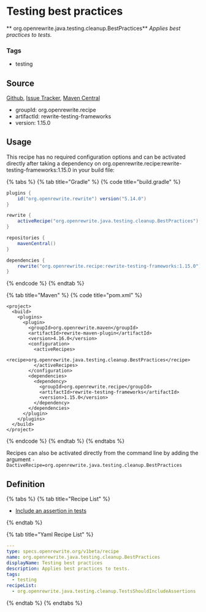 # Testing best practices

** org.openrewrite.java.testing.cleanup.BestPractices**
_Applies best practices to tests._

### Tags

* testing

## Source

[Github](https://github.com/openrewrite/rewrite-testing-frameworks), [Issue Tracker](https://github.com/openrewrite/rewrite-testing-frameworks/issues), [Maven Central](https://search.maven.org/artifact/org.openrewrite.recipe/rewrite-testing-frameworks/1.15.0/jar)

* groupId: org.openrewrite.recipe
* artifactId: rewrite-testing-frameworks
* version: 1.15.0


## Usage

This recipe has no required configuration options and can be activated directly after taking a dependency on org.openrewrite.recipe:rewrite-testing-frameworks:1.15.0 in your build file:

{% tabs %}
{% tab title="Gradle" %}
{% code title="build.gradle" %}
```groovy
plugins {
    id("org.openrewrite.rewrite") version("5.14.0")
}

rewrite {
    activeRecipe("org.openrewrite.java.testing.cleanup.BestPractices")
}

repositories {
    mavenCentral()
}

dependencies {
    rewrite("org.openrewrite.recipe:rewrite-testing-frameworks:1.15.0")
}
```
{% endcode %}
{% endtab %}

{% tab title="Maven" %}
{% code title="pom.xml" %}
```markup
<project>
  <build>
    <plugins>
      <plugin>
        <groupId>org.openrewrite.maven</groupId>
        <artifactId>rewrite-maven-plugin</artifactId>
        <version>4.16.0</version>
        <configuration>
          <activeRecipes>
            <recipe>org.openrewrite.java.testing.cleanup.BestPractices</recipe>
          </activeRecipes>
        </configuration>
        <dependencies>
          <dependency>
            <groupId>org.openrewrite.recipe</groupId>
            <artifactId>rewrite-testing-frameworks</artifactId>
            <version>1.15.0</version>
          </dependency>
        </dependencies>
      </plugin>
    </plugins>
  </build>
</project>
```
{% endcode %}
{% endtab %}
{% endtabs %}

Recipes can also be activated directly from the command line by adding the argument `-DactiveRecipe=org.openrewrite.java.testing.cleanup.BestPractices`

## Definition

{% tabs %}
{% tab title="Recipe List" %}
* [Include an assertion in tests](../../../java/testing/cleanup/testsshouldincludeassertions.md)

{% endtab %}

{% tab title="Yaml Recipe List" %}
```yaml
---
type: specs.openrewrite.org/v1beta/recipe
name: org.openrewrite.java.testing.cleanup.BestPractices
displayName: Testing best practices
description: Applies best practices to tests.
tags:
  - testing
recipeList:
  - org.openrewrite.java.testing.cleanup.TestsShouldIncludeAssertions

```
{% endtab %}
{% endtabs %}
